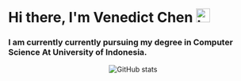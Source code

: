 # Hi there, I'm Venedict Chen <img src="https://user-images.githubusercontent.com/1303154/88677602-1635ba80-d120-11ea-84d8-d263ba5fc3c0.gif" width="28px" height="28px" alt="hi"> </h1>
### I am currently currently pursuing my degree in Computer Science At University of Indonesia.

<!-- GitHub stats from https://github.com/anuraghazra/github-readme-stats -->
<div style="text-align: center;">
  <img align="center" src="https://github-readme-stats.vercel.app/api?username=venedictchen&theme=blueberry&hide_border=false&include_all_commits=true&count_private=true" alt="GitHub stats" />
</div>
<!--

Here are some ideas to get you started:

- 🔭 I’m currently working on ...
- 🌱 I’m currently learning ...
- 👯 I’m looking to collaborate on ...
- 🤔 I’m looking for help with ...
- 💬 Ask me about ...
- 📫 How to reach me: ...
- 😄 Pronouns: ...
- ⚡ Fun fact: ...
-->
